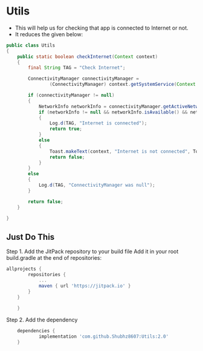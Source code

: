 # Utils


* This will help us for checking that app is connected to Internet or not.
* It reduces the given below:

```java
public class Utils
{
    public static boolean checkInternet(Context context)
    {
        final String TAG = "Check Internet";

        ConnectivityManager connectivityManager =
                (ConnectivityManager) context.getSystemService(Context.CONNECTIVITY_SERVICE);

        if (connectivityManager != null)
        {
            NetworkInfo networkInfo = connectivityManager.getActiveNetworkInfo();
            if (networkInfo != null && networkInfo.isAvailable() && networkInfo.isConnected())
            {
                Log.d(TAG, "Internet is connected");
                return true;
            }
            else
            {
                Toast.makeText(context, "Internet is not connected", Toast.LENGTH_LONG).show();
                return false;
            }
        }
        else
        {
            Log.d(TAG, "ConnectivityManager was null");
        }

        return false;
    }

}
```



Just Do This
------------

Step 1. Add the JitPack repository to your build file
Add it in your root build.gradle at the end of repositories:

```groovy
allprojects {
		repositories {
			...
			maven { url 'https://jitpack.io' }
		}
	}
  
	}
  ```
  
Step 2. Add the dependency

```groovy
	dependencies {
	        implementation 'com.github.Shubhz8607:Utils:2.0'
	}
  ```
